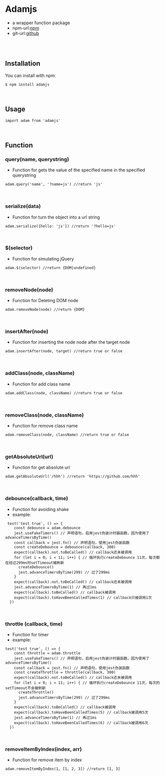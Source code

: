 # Adamjs

- a wrapper function package
- npm-url:[npm](https://www.npmjs.com/package/adamjs)
- git-url:[github](https://github.com/wonghan/adamjs)
<br>
<br>

## Installation

You can install with npm:

```
$ npm install adamjs
```
<br>

## Usage

```
import adam from 'adamjs'
```
<br>

## Function
### query(name, querystring)
- Function for gets the value of the specified name in the specified querystring
```
adam.query('name', '?name=js') //return 'js'
```
<br>

### serialize(data)
- Function for turn the object into a url string
```
adam.serialize({hello: 'js'}) //return '?hello=js'
```
<br>

### $(selector)
- Function for simulating jQuery
```
adam.$(selector) //return {DOM|undefined}
```
<br>

### removeNode(node)
- Function for Deleting DOM node
```
adam.removeNode(node) //return {DOM}
```
<br>

### insertAfter(node)
- Function for inserting the node node after the target node
```
adam.insertAfter(node, target) //return true or false
```
<br>

### addClass(node, className)
- Function for add class name
```
adam.addClass(node, className) //return true or false
```
<br>

### removeClass(node, className)
- Function for remove class name
```
adam.removeClass(node, className) //return true or false
```
<br>

### getAbsoluteUrl(url)
- Function for get absolute url
```
adam.getAbsoluteUrl('/hhh') //return 'https://github.com/hhh'
```
<br>

### debounce(callback, time)
- Function for avoiding shake
- example:
```
 test('test true', () => {
    const debounce = adam.debounce
    jest.useFakeTimers() // 声明语句，启用jest伪装计时器函数，因为使用了advanceTimersByTime()
    const callback = jest.fn() // 声明语句，使用jest伪装函数
    const createDebounce = debounce(callback, 300)
    expect(callback).not.toBeCalled() // callback还未被调用
    for (let i = 0; i < 11; i++) { // 循环执行createDebounce 11次，每次都在经过299ms时setTimeout被刷新
      createDebounce()
      jest.advanceTimersByTime(299) // 过了299ms
    }
    expect(callback).not.toBeCalled() // callback还未被调用
    jest.advanceTimersByTime(1) // 再过1ms
    expect(callback).toBeCalled() // callback被调用
    expect(callback).toHaveBeenCalledTimes(1) // callback只被调用1次
  })
```
<br>

### throttle (callback, time)
- Function for timer
- example:
```
test('test true', () => {
    const throttle = adam.throttle
    jest.useFakeTimers() // 声明语句，启用jest伪装计时器函数，因为使用了advanceTimersByTime()
    const callback = jest.fn() // 声明语句，使用jest伪装函数
    const createThrottle = throttle(callback, 300)
    expect(callback).not.toBeCalled() // callback还未被调用
    for (let i = 0; i < 11; i++) { // 循环执行createDebounce 11次，每次的setTimeout不会被刷新
      createThrottle()
      jest.advanceTimersByTime(299) // 过了299ms
    }
    expect(callback).toBeCalled() // callback被调用
    expect(callback).toHaveBeenCalledTimes(5) // callback被调用5次
    jest.advanceTimersByTime(1) // 再过1ms
    expect(callback).toHaveBeenCalledTimes(6) // callback被调用6次
  })
```
<br>

### removeItemByIndex(index, arr)
- Function for remove item by index
```
adam.removeItemByIndex(1, [1, 2, 3]) //return [1, 3]
```

